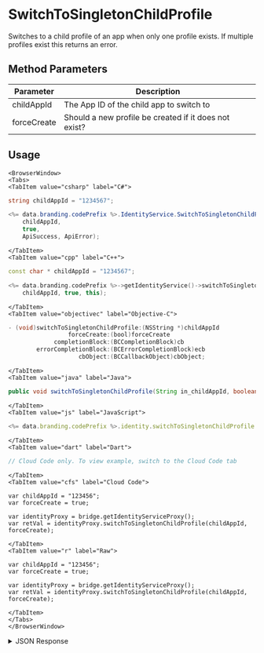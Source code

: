 # SwitchToSingletonChildProfile

Switches to a child profile of an app when only one profile exists. If multiple profiles exist this returns an error.

<PartialServop service_name="identity" operation_name="SWITCH_TO_CHILD_PROFILE" />

## Method Parameters
Parameter | Description
--------- | -----------
childAppId | The App ID of the child app to switch to
forceCreate | Should a new profile be created if it does not exist?

## Usage

```mdx-code-block
<BrowserWindow>
<Tabs>
<TabItem value="csharp" label="C#">
```

```csharp
string childAppId = "1234567";

<%= data.branding.codePrefix %>.IdentityService.SwitchToSingletonChildProfile(
    childAppId,
    true,
    ApiSuccess, ApiError);
```

```mdx-code-block
</TabItem>
<TabItem value="cpp" label="C++">
```

```cpp
const char * childAppId = "1234567";

<%= data.branding.codePrefix %>->getIdentityService()->switchToSingletonChildProfile(
    childAppId, true, this);
```

```mdx-code-block
</TabItem>
<TabItem value="objectivec" label="Objective-C">
```

```objectivec
- (void)switchToSingletonChildProfile:(NSString *)childAppId
                 forceCreate:(bool)forceCreate
             completionBlock:(BCCompletionBlock)cb
        errorCompletionBlock:(BCErrorCompletionBlock)ecb
                    cbObject:(BCCallbackObject)cbObject;
```

```mdx-code-block
</TabItem>
<TabItem value="java" label="Java">
```

```java
public void switchToSingletonChildProfile(String in_childAppId, boolean in_forceCreate, IServerCallback in_callback)
```

```mdx-code-block
</TabItem>
<TabItem value="js" label="JavaScript">
```

```javascript
<%= data.branding.codePrefix %>.identity.switchToSingletonChildProfile = function(childAppId, forceCreate, callback)
```

```mdx-code-block
</TabItem>
<TabItem value="dart" label="Dart">
```

```dart
// Cloud Code only. To view example, switch to the Cloud Code tab
```

```mdx-code-block
</TabItem>
<TabItem value="cfs" label="Cloud Code">
```

```cfscript
var childAppId = "123456";
var forceCreate = true;

var identityProxy = bridge.getIdentityServiceProxy();
var retVal = identityProxy.switchToSingletonChildProfile(childAppId, forceCreate);
```

```mdx-code-block
</TabItem>
<TabItem value="r" label="Raw">
```

```cfscript
var childAppId = "123456";
var forceCreate = true;

var identityProxy = bridge.getIdentityServiceProxy();
var retVal = identityProxy.switchToSingletonChildProfile(childAppId, forceCreate);
```

```mdx-code-block
</TabItem>
</Tabs>
</BrowserWindow>
```

<details>
<summary>JSON Response</summary>

```json
{  
   "data":{  
      "abTestingId":93,
      "lastLogin":1558725462395,
      "server_time":1558725462431,
      "refundCount":0,
      "timeZoneOffset":-5,
      "experiencePoints":0,
      "createdAt":1558462162948,
      "parentProfileId":"08ae9b33-3e9d-43d5-835e-7915e0da0fca",
      "emailAddress":null,
      "experienceLevel":0,
      "countryCode":"CA",
      "vcClaimed":0,
      "currency":{  

      },
      "id":"e3bf5491-aed5-402c-8eb3-e218e77a58ff",
      "amountSpent":0,
      "parentCurrency":{  
         "Parent":{  

         }
      },
      "previousLogin":1558462162950,
      "playerName":"",
      "pictureUrl":null,
      "incoming_events":[  

      ],
      "languageCode":"en",
      "vcPurchased":0,
      "isTester":false,
      "loginCount":2,
      "xpCapped":false,
      "profileId":"e3bf5491-aed5-402c-8eb3-e218e77a58ff",
      "newUser":false,
      "sent_events":[  

      ],
      "rewards":{  
         "rewardDetails":{  

         },
         "currency":{  

         },
         "rewards":{  

         }
      },
      "switchToAppId":"12336",
      "statistics":{  

      }
   },
   "status":200
}
```
</details>

